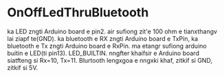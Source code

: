 # OnOffLedThruBluetooth
ka LED zngti Arduino board e pin2. air sufiong zit'e 100 ohm e tianxthangv lai ziapf te(GND).
ka bluetooth e RX zngti Arduino board e TxPin, ka bluetooth e Tx zngti Arduino board e RxPin.
ma etangr sufiong arduino buitin e LED(ti pin13). LED_BUILTIN.
nngfter khaifsir e Arduino board siatfteng si Rx=10, Tx=11.
Blurtooth lengxgoa e nngxki khaf, zitkif si GND, zitkif si 5V.
